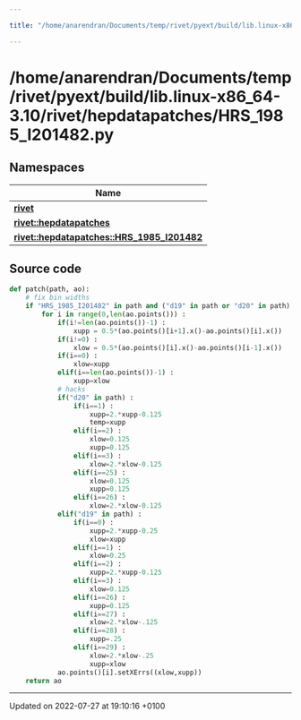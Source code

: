 ```yaml
---

title: "/home/anarendran/Documents/temp/rivet/pyext/build/lib.linux-x86_64-3.10/rivet/hepdatapatches/HRS_1985_I201482.py"

---
```


# /home/anarendran/Documents/temp/rivet/pyext/build/lib.linux-x86_64-3.10/rivet/hepdatapatches/HRS_1985_I201482.py



## Namespaces

| Name           |
| -------------- |
| **[rivet](http://example.org/namespaces/namespacerivet/)**  |
| **[rivet::hepdatapatches](http://example.org/namespaces/namespacerivet_1_1hepdatapatches/)**  |
| **[rivet::hepdatapatches::HRS_1985_I201482](http://example.org/namespaces/namespacerivet_1_1hepdatapatches_1_1hrs__1985__i201482/)**  |




## Source code

```python
def patch(path, ao):
    # fix bin widths
    if "HRS_1985_I201482" in path and ("d19" in path or "d20" in path) :
        for i in range(0,len(ao.points())) :
            if(i!=len(ao.points())-1) :
                xupp = 0.5*(ao.points()[i+1].x()-ao.points()[i].x())
            if(i!=0) :
                xlow = 0.5*(ao.points()[i].x()-ao.points()[i-1].x())
            if(i==0) :
                xlow=xupp
            elif(i==len(ao.points())-1) :
                xupp=xlow
            # hacks
            if("d20" in path) :
                if(i==1) :
                    xupp=2.*xupp-0.125
                    temp=xupp
                elif(i==2) :
                    xlow=0.125
                    xupp=0.125
                elif(i==3) :
                    xlow=2.*xlow-0.125
                elif(i==25) :
                    xlow=0.125
                    xupp=0.125
                elif(i==26) :
                    xlow=2.*xlow-0.125
            elif("d19" in path) :
                if(i==0) :
                    xupp=2.*xupp-0.25
                    xlow=xupp
                elif(i==1) :
                    xlow=0.25
                elif(i==2) :
                    xupp=2.*xupp-0.125
                elif(i==3) :
                    xlow=0.125
                elif(i==26) :
                    xupp=0.125
                elif(i==27) :
                    xlow=2.*xlow-.125
                elif(i==28) :
                    xupp=.25
                elif(i==29) :
                    xlow=2.*xlow-.25
                    xupp=xlow
            ao.points()[i].setXErrs((xlow,xupp))
    return ao
```


-------------------------------

Updated on 2022-07-27 at 19:10:16 +0100
